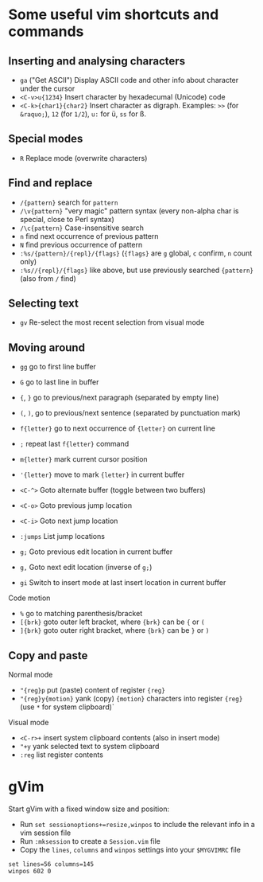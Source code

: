 # Some useful vim shortcuts and commands

## Inserting and analysing characters

* `ga` ("Get ASCII") Display ASCII code and other info about character under the cursor
* `<C-v>u{1234}`  Insert character by hexadecumal (Unicode) code
* `<C-k>{char1}{char2}` Insert character as digraph. Examples: `>>` (for `&raquo;`), `12` (for `1/2`), `u:` for ü, `ss` for ß.

## Special modes

* `R` Replace mode (overwrite characters)

## Find and replace

* `/{pattern}` search for `pattern`
* `/\v{pattern}` "very magic" pattern syntax (every non-alpha char is special, close to Perl syntax)
* `/\c{pattern}` Case-insensitive search
* `n` find next occurrence of previous pattern
* `N` find previous occurrence of pattern
* `:%s/{pattern}/{repl}/{flags}` (`{flags}` are `g` global, `c` confirm, `n` count only)
* `:%s//{repl}/{flags}` like above, but use previously searched `{pattern}` (also from `/` find)

## Selecting text

* `gv` Re-select the most recent selection from visual mode

## Moving around

* `gg` go to first line buffer
* `G` go to last line in buffer
* `{`, `}` go to previous/next paragraph (separated by empty line)
* `(`, `)`, go to previous/next sentence (separated by punctuation mark)
* `f{letter}` go to next occurrence of `{letter}` on current line
* `;` repeat last `f{letter}` command

* `m{letter}` mark current cursor position
* `'{letter}` move to mark `{letter}` in current buffer


* `<C-^>` Goto alternate buffer (toggle between two buffers)
* `<C-o>` Goto previous jump location
* `<C-i>` Goto next jump location
* `:jumps` List jump locations

* `g;` Goto previous edit location in current buffer
* `g,` Goto next edit location (inverse of `g;`)
* `gi` Switch to insert mode at last insert location in current buffer

Code motion

* `%` go to matching parenthesis/bracket
* `[{brk}` goto outer left bracket, where `{brk}` can be `{` or `(`
* `]{brk}` goto outer right bracket, where `{brk}` can be `}` or `)`

## Copy and paste

Normal mode

* `"{reg}p` put (paste) content of register `{reg}`
* `"{reg}y{motion}` yank (copy) `{motion}` characters into register `{reg}` (use `*` for system clipboard)`

Visual mode

* `<C-r>+` insert system clipboard contents (also in insert mode)
* `"+y` yank selected text to system clipboard
* `:reg` list register contents

# gVim

Start gVim with a fixed window size and position:

* Run `set sessionoptions+=resize,winpos` to include the relevant info in a vim session file
* Run `:mksession` to create a `Session.vim` file
* Copy the `lines`, `columns` and `winpos` settings into your `$MYGVIMRC` file

```vim
set lines=56 columns=145
winpos 602 0
```

